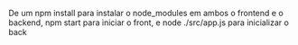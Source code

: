 De um npm install para instalar o node_modules em ambos o frontend e o backend, npm start para iniciar o front, e node ./src/app.js para inicializar o back
